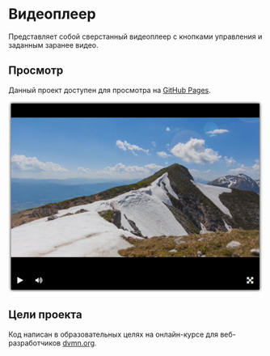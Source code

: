 # Видеоплеер

Представляет собой сверстанный видеоплеер с кнопками управления и заданным заранее видео.

## Просмотр

Данный проект доступен для просмотра на [GitHub Pages](https://paserous.github.io/video-player/).

![Скриншот с сайта](example.png)

## Цели проекта

Код написан в образовательных целях на онлайн-курсе для веб-разработчиков [dvmn.org](https://dvmn.org/).